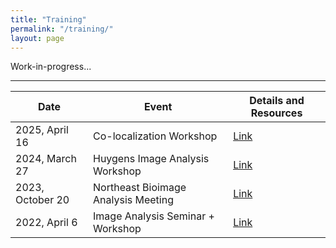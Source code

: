 ```yaml
---
title: "Training"
permalink: "/training/"
layout: page
---
```


Work-in-progress...

---

| Date  | Event | Details and Resources |
| ------------- | ------------- | ----|
| 2025, April 16    | Co-localization Workshop             | [Link](colocalization_workshop_2025.md) |
| 2024, March 27    | Huygens Image Analysis Workshop      |  [Link](Huygens_workshop_2024.md) |
| 2023, October 20  | Northeast Bioimage Analysis Meeting  |  [Link](northeast_meeting_2023.md) |
| 2022, April 6     | Image Analysis Seminar + Workshop    |  [Link](https://imageanalysis-rockefelleruniversity.github.io/seminar/) |


